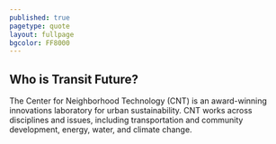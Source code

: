 ```yaml
---
published: true
pagetype: quote
layout: fullpage
bgcolor: FF8000
---
```


## Who is Transit Future?

The Center for Neighborhood Technology (CNT) is an award-winning innovations laboratory for urban sustainability. CNT works across disciplines and issues, including transportation and community development, energy, water, and climate change.